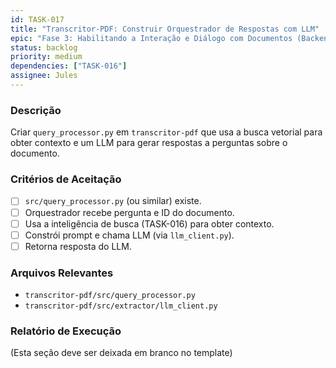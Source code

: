 ```yaml
---
id: TASK-017
title: "Transcritor-PDF: Construir Orquestrador de Respostas com LLM"
epic: "Fase 3: Habilitando a Interação e Diálogo com Documentos (Backend do Transcritor-PDF)"
status: backlog
priority: medium
dependencies: ["TASK-016"]
assignee: Jules
---
```


### Descrição

Criar `query_processor.py` em `transcritor-pdf` que usa a busca vetorial para obter contexto e um LLM para gerar respostas a perguntas sobre o documento.

### Critérios de Aceitação

- [ ] `src/query_processor.py` (ou similar) existe.
- [ ] Orquestrador recebe pergunta e ID do documento.
- [ ] Usa a inteligência de busca (TASK-016) para obter contexto.
- [ ] Constrói prompt e chama LLM (via `llm_client.py`).
- [ ] Retorna resposta do LLM.

### Arquivos Relevantes

* `transcritor-pdf/src/query_processor.py`
* `transcritor-pdf/src/extractor/llm_client.py`

### Relatório de Execução

(Esta seção deve ser deixada em branco no template)
